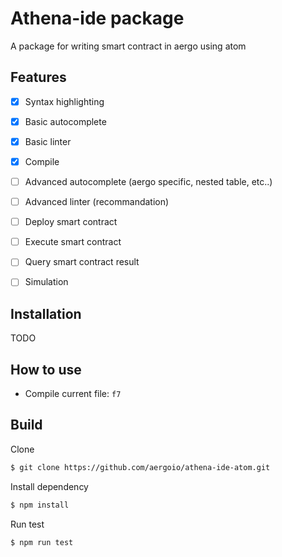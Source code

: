 # Athena-ide package

A package for writing smart contract in aergo using atom

## Features

- [X] Syntax highlighting
- [X] Basic autocomplete
- [X] Basic linter
- [X] Compile

- [ ] Advanced autocomplete (aergo specific, nested table, etc..)
- [ ] Advanced linter (recommandation)
- [ ] Deploy smart contract
- [ ] Execute smart contract
- [ ] Query smart contract result
- [ ] Simulation

## Installation

TODO

## How to use

* Compile current file: `f7`

## Build

Clone

```sh
$ git clone https://github.com/aergoio/athena-ide-atom.git
```

Install dependency

```sh
$ npm install
```

Run test

```sh
$ npm run test
```